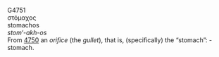 G4751  
στόμαχος  
stomachos  
*stom‘-akh-os*  
From [4750](g4750) an *orifice* (the *gullet*), that is, (specifically)
the “stomach”: - stomach.  
